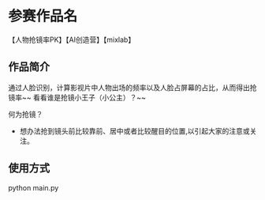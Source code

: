 # 参赛作品名
【人物抢镜率PK】【AI创造营】【mixlab】


## 作品简介

通过人脸识别，计算影视片中人物出场的频率以及人脸占屏幕的占比，从而得出抢镜率~~
看看谁是抢镜小王子（小公主）？~~


何为抢镜？
- 想办法抢到镜头前比较靠前、居中或者比较醒目的位置,以引起大家的注意或关注。


## 使用方式
python main.py
